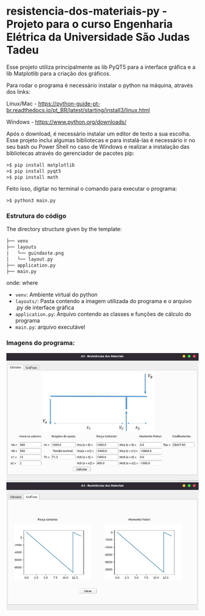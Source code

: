# resistencia-dos-materiais-py - Projeto para o curso Engenharia Elétrica da Universidade São Judas Tadeu

Esse projeto utiliza principalmente as lib PyQT5 para a interface gráfica e a lib Matplotlib para a criação dos gráficos.

Para rodar o programa é necessário instalar o python na máquina, através dos links:

Linux/Mac - https://python-guide-pt-br.readthedocs.io/pt_BR/latest/starting/install3/linux.html

Windows - https://www.python.org/downloads/

Após o download, é necessário instalar um editor de texto a sua escolha. 
Esse projeto inclui algumas bibliotecas e para instalá-las é necessário ir no seu bash ou Power Shell no caso de Windows e realizar 
a instalação das bibliotecas através do gerenciador de pacotes pip:

```
>$ pip install matplotlib
>$ pip install pyqt5
>$ pip install math
```
Feito isso, digitar no terminal o comando para executar o programa:

```
>$ python3 main.py
```

### Estrutura do código

The directory structure given by the template:

```
├── venv
├── layouts
|   └── guindaste.png
│   └── layout.py
├── application.py
├── main.py
```

onde:
where

- `venv`: Ambiente virtual do python
- `layouts/`: Pasta contendo a imagem utilizada do programa e o arquivo .py de interface gráfica
- `application.py`: Arquivo contendo as classes e funções de cálculo do programa
- `main.py`: arquivo executável


### Imagens do programa:
![Text](https://github.com/gabrieImoreira/resistencia-dos-materiais-py/blob/main/layouts/calculos-programa.jpg)
![Text](https://github.com/gabrieImoreira/resistencia-dos-materiais-py/blob/main/layouts/graficos-programa.jpg)
